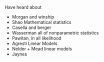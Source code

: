 Have heard about
- Morgan and winship
- Shao Mathematical statistics
- Casella and berger
- Wasserman all of nonparametric statistics
- Pawitan, in all likelihood
- Agresti Linear Models
- Nelder + Mead linear models
- Jaynes
